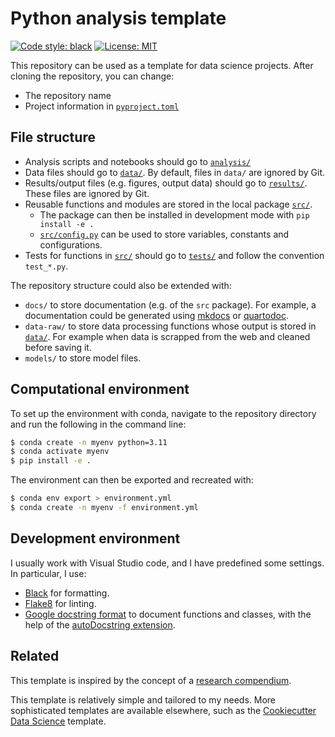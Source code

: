 # Python analysis template
[![Code style: black](https://img.shields.io/badge/code%20style-black-000000.svg)](https://github.com/psf/black)
[![License: MIT](https://img.shields.io/badge/License-MIT-yellow.svg)](https://opensource.org/licenses/MIT)

This repository can be used as a template for data science projects.
After cloning the repository, you can change:

- The repository name
- Project information in [`pyproject.toml`](pyproject.toml)

## File structure

- Analysis scripts and notebooks should go to [`analysis/`](analysis/)
- Data files should go to [`data/`](data/). By default, files in `data/` are ignored by Git.
- Results/output files (e.g. figures, output data) should go to [`results/`](results/). These files are ignored by Git.
- Reusable functions and modules are stored in the local package [`src/`](src/).
  - The package can then be installed in development mode with `pip install -e .`
  - [`src/config.py`](src/config.py) can be used to store variables, constants and configurations.
- Tests for functions in [`src/`](src/) should go to [`tests/`](tests/) and follow the convention `test_*.py`.

The repository structure could also be extended with:

- `docs/` to store documentation (e.g. of the `src` package). For example, a documentation could be generated using [mkdocs](https://www.mkdocs.org/) or [quartodoc](https://machow.github.io/quartodoc/get-started/overview.html).
- `data-raw/` to store data processing functions whose output is stored in [`data/`](data/). For example when data is scrapped from the web and cleaned before saving it.
- `models/` to store model files.

## Computational environment

To set up the environment with conda, navigate to the repository directory and run the following in the command line:

```bash
$ conda create -n myenv python=3.11
$ conda activate myenv
$ pip install -e .
```

The environment can then be exported and recreated with:

```bash
$ conda env export > environment.yml
$ conda create -n myenv -f environment.yml
```

## Development environment

I usually work with Visual Studio code, and I have predefined some settings.
In particular, I use:

- [Black](https://black.readthedocs.io/en/stable/index.html) for formatting.
- [Flake8](https://flake8.pycqa.org/en/latest/) for linting.
- [Google docstring format](https://sphinxcontrib-napoleon.readthedocs.io/en/latest/example_google.html) to document functions and classes, with the help of the [autoDocstring extension](https://marketplace.visualstudio.com/items?itemName=njpwerner.autodocstring). 

## Related

This template is inspired by the concept of a [research compendium](https://doi.org/10.1080/00031305.2017.1375986).

This template is relatively simple and tailored to my needs.
More sophisticated templates are available elsewhere, such as the [Cookiecutter Data Science](https://github.com/drivendataorg/cookiecutter-data-science/) template.
